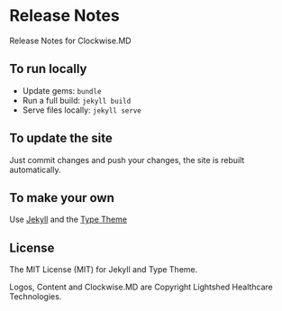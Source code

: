 # Release Notes

Release Notes for Clockwise.MD

## To run locally

- Update gems: `bundle`
- Run a full build: `jekyll build`
- Serve files locally: `jekyll serve`

## To update the site

Just commit changes and push your changes, the site is rebuilt automatically.

## To make your own

Use [Jekyll](http://jekyllrb.com) and the [Type Theme](https://rohanchandra.github.io/project/type/)

## License

The MIT License (MIT) for Jekyll and Type Theme.

Logos, Content and Clockwise.MD are Copyright Lightshed Healthcare Technologies.
